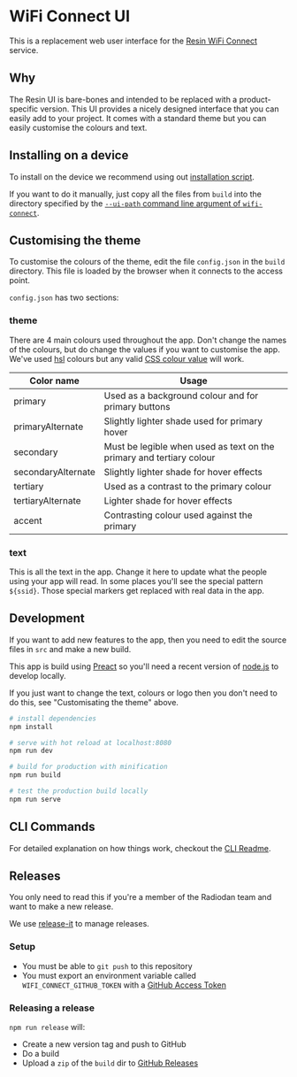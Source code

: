 # WiFi Connect UI

This is a replacement web user interface for the [Resin WiFi Connect]() service.

## Why

The Resin UI is bare-bones and intended to be replaced with a product-specific
version. This UI provides a nicely designed interface that you can easily add to
your project. It comes with a standard theme but you can easily customise the
colours and text.

## Installing on a device

To install on the device we recommend using out [installation script]().

If you want to do it manually, just copy all the files from `build` into the
directory specified by the
[`--ui-path` command line argument of `wifi-connect`](https://github.com/resin-io/resin-wifi-connect/tree/master/docs).

## Customising the theme

To customise the colours of the theme, edit the file `config.json` in the
`build` directory. This file is loaded by the browser when it connects to the
access point.

`config.json` has two sections:

### theme

There are 4 main colours used throughout the app. Don't change the names of the
colours, but do change the values if you want to customise the app. We've used
[hsl](http://mothereffinghsl.com/) colours but any valid
[CSS colour value](https://developer.mozilla.org/en-US/docs/Web/CSS/color_value)
will work.

| Color name         | Usage                                                                |
| ------------------ | -------------------------------------------------------------------- |
| primary            | Used as a background colour and for primary buttons                  |
| primaryAlternate   | Slightly lighter shade used for primary hover                        |
| secondary          | Must be legible when used as text on the primary and tertiary colour |
| secondaryAlternate | Slightly lighter shade for hover effects                             |
| tertiary           | Used as a contrast to the primary colour                             |
| tertiaryAlternate  | Lighter shade for hover effects                                      |
| accent             | Contrasting colour used against the primary                          |

### text

This is all the text in the app. Change it here to update what the people using
your app will read. In some places you'll see the special pattern `${ssid}`.
Those special markers get replaced with real data in the app.

## Development

If you want to add new features to the app, then you need to edit the source
files in `src` and make a new build.

This app is build using [Preact](https://preactjs.com/) so you'll need a recent
version of [node.js](https://nodejs.org/en/) to develop locally.

If you just want to change the text, colours or logo then you don't need to do
this, see "Customisating the theme" above.

```bash
# install dependencies
npm install

# serve with hot reload at localhost:8080
npm run dev

# build for production with minification
npm run build

# test the production build locally
npm run serve
```

## CLI Commands

For detailed explanation on how things work, checkout the
[CLI Readme](https://github.com/developit/preact-cli/blob/master/README.md).

## Releases

You only need to read this if you're a member of the Radiodan team and want to
make a new release.

We use [release-it](https://webpro.github.io/release-it/) to manage releases.

### Setup

* You must be able to `git push` to this repository
* You must export an environment variable called `WIFI_CONNECT_GITHUB_TOKEN`
  with a [GitHub Access Token](https://github.com/settings/tokens)

### Releasing a release

`npm run release` will:

* Create a new version tag and push to GitHub
* Do a build
* Upload a `zip` of the `build` dir to
  [GitHub Releases](https://github.com/radiodan/wifi-connect-ui/releases)
